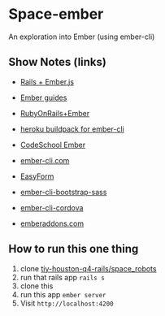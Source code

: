 # Space-ember

An exploration into Ember (using ember-cli)

## Show Notes (links)

* [Rails + Ember.js](https://www.devmynd.com/blog/2014-7-rails-ember-js-with-the-ember-cli-redux)

* [Ember guides](http://emberjs.com/guides/models/defining-models/)
* [RubyOnRails+Ember](http://www.slideshare.net/jks8787/rubyonrailsandembercli)
* [heroku buildpack for ember-cli](https://github.com/tonycoco/heroku-buildpack-ember-cli)

* [CodeSchool Ember](https://www.codeschool.com/courses/warming-up-with-ember-js)
* [ember-cli.com](http://www.ember-cli.com/#showcase)
* [EasyForm](https://github.com/dockyard/ember-easyForm)
* [ember-cli-bootstrap-sass](https://www.npmjs.com/package/ember-cli-bootstrap-sass)
* [ember-cli-cordova](https://www.npmjs.com/package/ember-cli-cordova)
* [emberaddons.com](http://www.emberaddons.com)

## How to run this one thing

1. clone [tiy-houston-q4-rails/space_robots](https://github.com/tiy-houston-q4-rails/space_robots)
2. run that rails app `rails s`
3. clone this
4. run this app `ember server`
5. Visit `http://localhost:4200`
